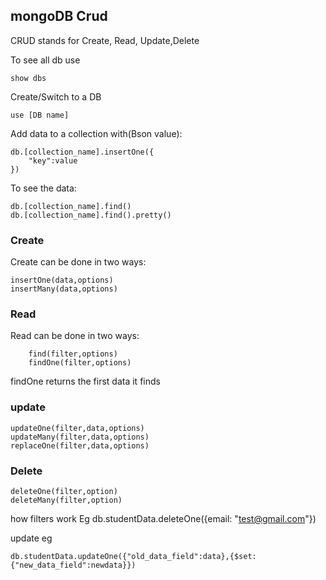 ## mongoDB Crud

CRUD stands for Create, Read, Update,Delete

To see all db use

    show dbs

Create/Switch to a DB

    use [DB name]

Add data to a collection with(Bson value):

    db.[collection_name].insertOne({
        "key":value
    })

To see the data: 

    db.[collection_name].find()
    db.[collection_name].find().pretty()

### Create
Create can be done in two ways:

    insertOne(data,options)
    insertMany(data,options)

### Read
Read can be done in two ways:

        find(filter,options)
        findOne(filter,options)

findOne returns the first data it finds

### update

    updateOne(filter,data,options)
    updateMany(filter,data,options)
    replaceOne(filter,data,options)

### Delete

    deleteOne(filter,option)
    deleteMany(filter,option)

how filters work
Eg 
    db.studentData.deleteOne({email: "test@gmail.com"})

update eg

    db.studentData.updateOne({"old_data_field":data},{$set: {"new_data_field":newdata}})